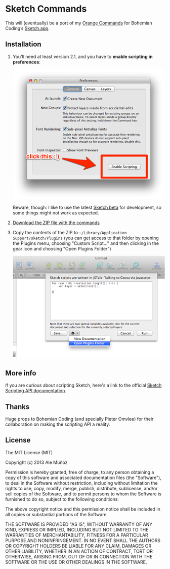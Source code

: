 # Sketch Commands

This will (eventually) be a port of my [Orange Commands](http://orangecommands.com) for Bohemian Coding’s [Sketch.app](http://bohemiancoding.com/sketch/).


## Installation

1. You'll need at least version 2.1, and you have to **enable scripting in preferences**:

    ![](library/README-01.png)

    Beware, though: I like to use the latest [Sketch beta](http://www.bohemiancoding.com/sketch/beta/) for development, so some things might not work as expected.

2. [Download the ZIP file with the commands](https://github.com/bomberstudios/sketch-commands/archive/master.zip)
3. Copy the contents of the ZIP to `~/Library/Application Support/sketch/Plugins` (you can get access to that folder by opening the Plugins menu, choosing "Custom Script..." and then clicking in the gear icon and choosing "Open Plugins Folder")

    ![](library/README-02.png)


## More info

If you are curious about scripting Sketch, here's a link to the official [Sketch Scripting API documentation](http://bohemiancoding.com/sketch/scripting/).


## Thanks

Huge props to Bohemian Coding (and specially Pieter Omvlee) for their collaboration on making the scripting API a reality.

## License

The MIT License (MIT)

Copyright (c) 2013 Ale Muñoz

Permission is hereby granted, free of charge, to any person obtaining a copy
of this software and associated documentation files (the "Software"), to deal
in the Software without restriction, including without limitation the rights
to use, copy, modify, merge, publish, distribute, sublicense, and/or sell
copies of the Software, and to permit persons to whom the Software is
furnished to do so, subject to the following conditions:

The above copyright notice and this permission notice shall be included in
all copies or substantial portions of the Software.

THE SOFTWARE IS PROVIDED "AS IS", WITHOUT WARRANTY OF ANY KIND, EXPRESS OR
IMPLIED, INCLUDING BUT NOT LIMITED TO THE WARRANTIES OF MERCHANTABILITY,
FITNESS FOR A PARTICULAR PURPOSE AND NONINFRINGEMENT. IN NO EVENT SHALL THE
AUTHORS OR COPYRIGHT HOLDERS BE LIABLE FOR ANY CLAIM, DAMAGES OR OTHER
LIABILITY, WHETHER IN AN ACTION OF CONTRACT, TORT OR OTHERWISE, ARISING FROM,
OUT OF OR IN CONNECTION WITH THE SOFTWARE OR THE USE OR OTHER DEALINGS IN
THE SOFTWARE.
